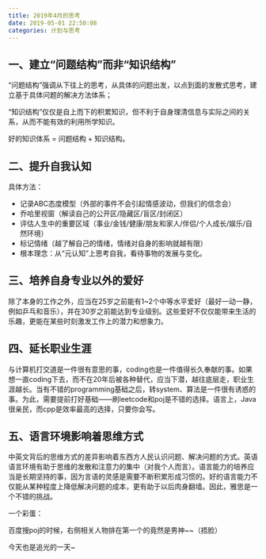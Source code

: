 ```yaml
---
title: 2019年4月的思考
date: 2019-05-01 22:50:08
categories: 计划与思考
---
```


## 一、建立“问题结构”而非“知识结构”

“问题结构”强调从下往上的思考，从具体的问题出发，以点到面的发散式思考，建立基于具体问题的解决方法体系；

“知识结构”仅仅是自上而下的积累知识，但不利于自身理清信息与实际之间的关系，从而不能有效的利用所学知识。

好的知识体系 = 问题结构 + 知识结构。

## 二、提升自我认知

具体方法：
* 记录ABC态度模型（外部的事件不会引起情感波动，但我们的信念会）
* 乔哈里视窗（解读自己的公开区/隐藏区/盲区/封闭区）
* 评估人生中的重要区域（事业/金钱/健康/朋友和家人/伴侣/个人成长/娱乐/自然环境）
* 标记情绪（越了解自己的情绪，情绪对自身的影响就越有限）
* 根本理念：从“元认知”上思考自我，看待事物的发展与变化。

## 三、培养自身专业以外的爱好

除了本身的工作之外，应当在25岁之前能有1~2个中等水平爱好（最好一动一静，例如乒乓和音乐），并在30岁之前能达到专业级别。这些爱好不仅仅能带来生活的乐趣，更能在某些时刻激发工作上的潜力和想象力。

## 四、延长职业生涯

与计算机打交道是一件很有意思的事，coding也是一件值得长久奉献的事。如果想一直coding下去，而不在20年后被各种替代，应当下潜，越往底层走，职业生涯越长。当有不错的programming基础之后，转system、算法是一件很有诱惑的事。为此，需要提前打好基础——刷leetcode和poj是不错的选择。语言上，Java很亲民，而cpp是效率最高的选择，只要你会写。

## 五、语言环境影响着思维方式

中英文背后的思维方式的差异影响着东西方人民认识问题、解决问题的方式。英语语言环境有助于思维的发散和注意力的集中（对我个人而言）。语言能力的培养应当是长期坚持的事，因为言语的灵感是需要不断积累形成习惯的。好的语言能力不仅能从某种程度上降低解决问题的成本，更有助于以后肉身翻墙。因此，雅思是一个不错的挑战。

 

一个彩蛋：

百度搜poj的时候，右侧相关人物排在第一个的竟然是男神~~（捂脸）

今天也是追光的一天~